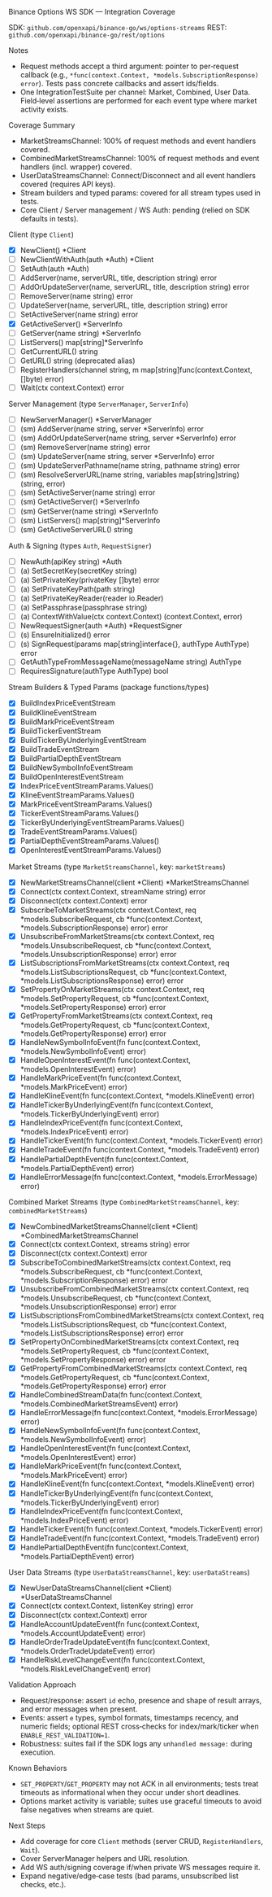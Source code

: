 Binance Options WS SDK — Integration Coverage

SDK: `github.com/openxapi/binance-go/ws/options-streams`
REST: `github.com/openxapi/binance-go/rest/options`

Notes
- Request methods accept a third argument: pointer to per‑request callback (e.g., `*func(context.Context, *models.SubscriptionResponse) error`). Tests pass concrete callbacks and assert ids/fields.
- One IntegrationTestSuite per channel: Market, Combined, User Data. Field‑level assertions are performed for each event type where market activity exists.

Coverage Summary
- MarketStreamsChannel: 100% of request methods and event handlers covered.
- CombinedMarketStreamsChannel: 100% of request methods and event handlers (incl. wrapper) covered.
- UserDataStreamsChannel: Connect/Disconnect and all event handlers covered (requires API keys).
- Stream builders and typed params: covered for all stream types used in tests.
- Core Client / Server management / WS Auth: pending (relied on SDK defaults in tests).

Client (type `Client`)
- [x] NewClient() *Client
- [ ] NewClientWithAuth(auth *Auth) *Client
- [ ] SetAuth(auth *Auth)
- [ ] AddServer(name, serverURL, title, description string) error
- [ ] AddOrUpdateServer(name, serverURL, title, description string) error
- [ ] RemoveServer(name string) error
- [ ] UpdateServer(name, serverURL, title, description string) error
- [ ] SetActiveServer(name string) error
- [x] GetActiveServer() *ServerInfo
- [ ] GetServer(name string) *ServerInfo
- [ ] ListServers() map[string]*ServerInfo
- [ ] GetCurrentURL() string
- [ ] GetURL() string (deprecated alias)
- [ ] RegisterHandlers(channel string, m map[string]func(context.Context, []byte) error)
- [ ] Wait(ctx context.Context) error

Server Management (type `ServerManager`, `ServerInfo`)
- [ ] NewServerManager() *ServerManager
- [ ] (sm) AddServer(name string, server *ServerInfo) error
- [ ] (sm) AddOrUpdateServer(name string, server *ServerInfo) error
- [ ] (sm) RemoveServer(name string) error
- [ ] (sm) UpdateServer(name string, server *ServerInfo) error
- [ ] (sm) UpdateServerPathname(name string, pathname string) error
- [ ] (sm) ResolveServerURL(name string, variables map[string]string) (string, error)
- [ ] (sm) SetActiveServer(name string) error
- [ ] (sm) GetActiveServer() *ServerInfo
- [ ] (sm) GetServer(name string) *ServerInfo
- [ ] (sm) ListServers() map[string]*ServerInfo
- [ ] (sm) GetActiveServerURL() string

Auth & Signing (types `Auth`, `RequestSigner`)
- [ ] NewAuth(apiKey string) *Auth
- [ ] (a) SetSecretKey(secretKey string)
- [ ] (a) SetPrivateKey(privateKey []byte) error
- [ ] (a) SetPrivateKeyPath(path string)
- [ ] (a) SetPrivateKeyReader(reader io.Reader)
- [ ] (a) SetPassphrase(passphrase string)
- [ ] (a) ContextWithValue(ctx context.Context) (context.Context, error)
- [ ] NewRequestSigner(auth *Auth) *RequestSigner
- [ ] (s) EnsureInitialized() error
- [ ] (s) SignRequest(params map[string]interface{}, authType AuthType) error
- [ ] GetAuthTypeFromMessageName(messageName string) AuthType
- [ ] RequiresSignature(authType AuthType) bool

Stream Builders & Typed Params (package functions/types)
- [x] BuildIndexPriceEventStream
- [x] BuildKlineEventStream
- [x] BuildMarkPriceEventStream
- [x] BuildTickerEventStream
- [x] BuildTickerByUnderlyingEventStream
- [x] BuildTradeEventStream
- [x] BuildPartialDepthEventStream
- [x] BuildNewSymbolInfoEventStream
- [x] BuildOpenInterestEventStream
- [x] IndexPriceEventStreamParams.Values()
- [x] KlineEventStreamParams.Values()
- [x] MarkPriceEventStreamParams.Values()
- [x] TickerEventStreamParams.Values()
- [x] TickerByUnderlyingEventStreamParams.Values()
- [x] TradeEventStreamParams.Values()
- [x] PartialDepthEventStreamParams.Values()
- [x] OpenInterestEventStreamParams.Values()

Market Streams (type `MarketStreamsChannel`, key: `marketStreams`)
- [x] NewMarketStreamsChannel(client *Client) *MarketStreamsChannel
- [x] Connect(ctx context.Context, streamName string) error
- [x] Disconnect(ctx context.Context) error
- [x] SubscribeToMarketStreams(ctx context.Context, req *models.SubscribeRequest, cb *func(context.Context, *models.SubscriptionResponse) error) error
- [x] UnsubscribeFromMarketStreams(ctx context.Context, req *models.UnsubscribeRequest, cb *func(context.Context, *models.UnsubscriptionResponse) error) error
- [x] ListSubscriptionsFromMarketStreams(ctx context.Context, req *models.ListSubscriptionsRequest, cb *func(context.Context, *models.ListSubscriptionsResponse) error) error
- [x] SetPropertyOnMarketStreams(ctx context.Context, req *models.SetPropertyRequest, cb *func(context.Context, *models.SetPropertyResponse) error) error
- [x] GetPropertyFromMarketStreams(ctx context.Context, req *models.GetPropertyRequest, cb *func(context.Context, *models.GetPropertyResponse) error) error
- [x] HandleNewSymbolInfoEvent(fn func(context.Context, *models.NewSymbolInfoEvent) error)
- [x] HandleOpenInterestEvent(fn func(context.Context, *models.OpenInterestEvent) error)
- [x] HandleMarkPriceEvent(fn func(context.Context, *models.MarkPriceEvent) error)
- [x] HandleKlineEvent(fn func(context.Context, *models.KlineEvent) error)
- [x] HandleTickerByUnderlyingEvent(fn func(context.Context, *models.TickerByUnderlyingEvent) error)
- [x] HandleIndexPriceEvent(fn func(context.Context, *models.IndexPriceEvent) error)
- [x] HandleTickerEvent(fn func(context.Context, *models.TickerEvent) error)
- [x] HandleTradeEvent(fn func(context.Context, *models.TradeEvent) error)
- [x] HandlePartialDepthEvent(fn func(context.Context, *models.PartialDepthEvent) error)
- [x] HandleErrorMessage(fn func(context.Context, *models.ErrorMessage) error)

Combined Market Streams (type `CombinedMarketStreamsChannel`, key: `combinedMarketStreams`)
- [x] NewCombinedMarketStreamsChannel(client *Client) *CombinedMarketStreamsChannel
- [x] Connect(ctx context.Context, streams string) error
- [x] Disconnect(ctx context.Context) error
- [x] SubscribeToCombinedMarketStreams(ctx context.Context, req *models.SubscribeRequest, cb *func(context.Context, *models.SubscriptionResponse) error) error
- [x] UnsubscribeFromCombinedMarketStreams(ctx context.Context, req *models.UnsubscribeRequest, cb *func(context.Context, *models.UnsubscriptionResponse) error) error
- [x] ListSubscriptionsFromCombinedMarketStreams(ctx context.Context, req *models.ListSubscriptionsRequest, cb *func(context.Context, *models.ListSubscriptionsResponse) error) error
- [x] SetPropertyOnCombinedMarketStreams(ctx context.Context, req *models.SetPropertyRequest, cb *func(context.Context, *models.SetPropertyResponse) error) error
- [x] GetPropertyFromCombinedMarketStreams(ctx context.Context, req *models.GetPropertyRequest, cb *func(context.Context, *models.GetPropertyResponse) error) error
- [x] HandleCombinedStreamData(fn func(context.Context, *models.CombinedMarketStreamsEvent) error)
- [x] HandleErrorMessage(fn func(context.Context, *models.ErrorMessage) error)
- [x] HandleNewSymbolInfoEvent(fn func(context.Context, *models.NewSymbolInfoEvent) error)
- [x] HandleOpenInterestEvent(fn func(context.Context, *models.OpenInterestEvent) error)
- [x] HandleMarkPriceEvent(fn func(context.Context, *models.MarkPriceEvent) error)
- [x] HandleKlineEvent(fn func(context.Context, *models.KlineEvent) error)
- [x] HandleTickerByUnderlyingEvent(fn func(context.Context, *models.TickerByUnderlyingEvent) error)
- [x] HandleIndexPriceEvent(fn func(context.Context, *models.IndexPriceEvent) error)
- [x] HandleTickerEvent(fn func(context.Context, *models.TickerEvent) error)
- [x] HandleTradeEvent(fn func(context.Context, *models.TradeEvent) error)
- [x] HandlePartialDepthEvent(fn func(context.Context, *models.PartialDepthEvent) error)

User Data Streams (type `UserDataStreamsChannel`, key: `userDataStreams`)
- [x] NewUserDataStreamsChannel(client *Client) *UserDataStreamsChannel
- [x] Connect(ctx context.Context, listenKey string) error
- [x] Disconnect(ctx context.Context) error
- [x] HandleAccountUpdateEvent(fn func(context.Context, *models.AccountUpdateEvent) error)
- [x] HandleOrderTradeUpdateEvent(fn func(context.Context, *models.OrderTradeUpdateEvent) error)
- [x] HandleRiskLevelChangeEvent(fn func(context.Context, *models.RiskLevelChangeEvent) error)

Validation Approach
- Request/response: assert `id` echo, presence and shape of result arrays, and error messages when present.
- Events: assert `e` types, symbol formats, timestamps recency, and numeric fields; optional REST cross‑checks for index/mark/ticker when `ENABLE_REST_VALIDATION=1`.
- Robustness: suites fail if the SDK logs any `unhandled message:` during execution.

Known Behaviors
- `SET_PROPERTY`/`GET_PROPERTY` may not ACK in all environments; tests treat timeouts as informational when they occur under short deadlines.
- Options market activity is variable; suites use graceful timeouts to avoid false negatives when streams are quiet.

Next Steps
- Add coverage for core `Client` methods (server CRUD, `RegisterHandlers`, `Wait`).
- Cover ServerManager helpers and URL resolution.
- Add WS auth/signing coverage if/when private WS messages require it.
- Expand negative/edge‑case tests (bad params, unsubscribed list checks, etc.).

